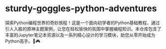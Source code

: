 # sturdy-goggles-python-adventures
探索Python编程世界的奇妙旅程！这是一个面向初学者的Python基础教程，通过引人入胜的原神主题案例，让您在轻松愉快的氛围中掌握编程知识。本仓库包含了丰富的Jupyter笔记本资源以及一系列精心设计的学习模块，助您从零开始成为Python高手。🌟🎮
